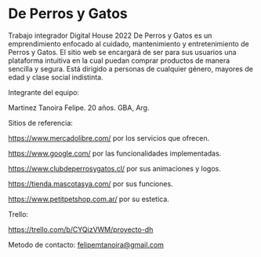 # De Perros y Gatos
Trabajo integrador Digital House 2022
De Perros y Gatos es un emprendimiento enfocado al cuidado, mantenimiento y entretenimiento de Perros y Gatos.
El sitio web se encargará de ser para sus usuarios una plataforma intuitiva en la cual puedan comprar productos de manera sencilla y segura. Está dirigido a personas de cualquier género, mayores de edad y clase social indistinta.



Integrante del equipo:

  Martinez Tanoira Felipe. 20 años. GBA, Arg.



Sitios de referencia:

https://www.mercadolibre.com/ por los servicios que ofrecen.

https://www.google.com/ por las funcionalidades implementadas.

https://www.clubdeperrosygatos.cl/ por sus animaciones y logos.

https://tienda.mascotasya.com/ por sus funciones.

https://www.petitpetshop.com.ar/ por su estetica.

Trello:

  https://trello.com/b/CYQjzVWM/proyecto-dh



Metodo de contacto: felipemtanoira@gmail.com
